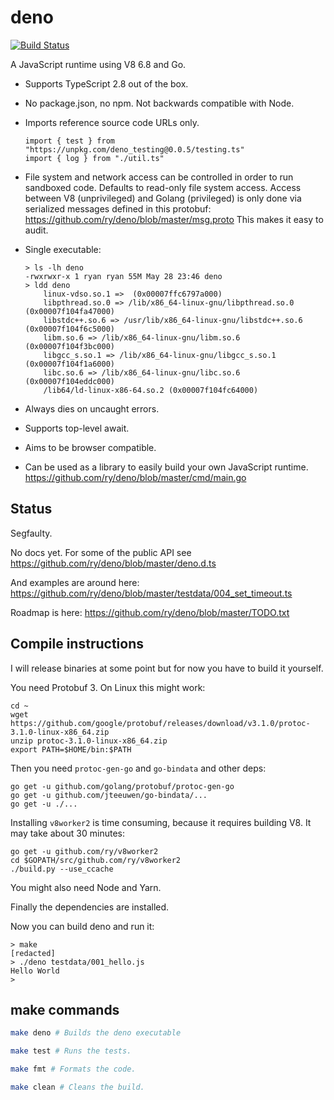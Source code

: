 # deno

[![Build Status](https://travis-ci.com/propelml/deno.svg?token=eWz4oGVxypBGsz78gdKp&branch=master)](https://travis-ci.com/propelml/deno)

A JavaScript runtime using V8 6.8 and Go.

* Supports TypeScript 2.8 out of the box.

* No package.json, no npm. Not backwards compatible with Node.

* Imports reference source code URLs only.
	```
  import { test } from "https://unpkg.com/deno_testing@0.0.5/testing.ts"
  import { log } from "./util.ts"
	```

* File system and network access can be controlled in order to run sandboxed
  code. Defaults to read-only file system access. Access between V8
  (unprivileged) and Golang (privileged) is only done via serialized messages
  defined in this protobuf: https://github.com/ry/deno/blob/master/msg.proto
  This makes it easy to audit.

* Single executable:
	```
	> ls -lh deno
	-rwxrwxr-x 1 ryan ryan 55M May 28 23:46 deno
	> ldd deno
		linux-vdso.so.1 =>  (0x00007ffc6797a000)
		libpthread.so.0 => /lib/x86_64-linux-gnu/libpthread.so.0 (0x00007f104fa47000)
		libstdc++.so.6 => /usr/lib/x86_64-linux-gnu/libstdc++.so.6 (0x00007f104f6c5000)
		libm.so.6 => /lib/x86_64-linux-gnu/libm.so.6 (0x00007f104f3bc000)
		libgcc_s.so.1 => /lib/x86_64-linux-gnu/libgcc_s.so.1 (0x00007f104f1a6000)
		libc.so.6 => /lib/x86_64-linux-gnu/libc.so.6 (0x00007f104eddc000)
		/lib64/ld-linux-x86-64.so.2 (0x00007f104fc64000)
	```

* Always dies on uncaught errors.

* Supports top-level await.

* Aims to be browser compatible.

* Can be used as a library to easily build your own JavaScript runtime.
	https://github.com/ry/deno/blob/master/cmd/main.go


## Status

Segfaulty.

No docs yet. For some of the public API see
https://github.com/ry/deno/blob/master/deno.d.ts

And examples are around here:
https://github.com/ry/deno/blob/master/testdata/004_set_timeout.ts

Roadmap is here: https://github.com/ry/deno/blob/master/TODO.txt


## Compile instructions

I will release binaries at some point but for now you have to build it
yourself.

You need Protobuf 3. On Linux this might work:
```
cd ~
wget https://github.com/google/protobuf/releases/download/v3.1.0/protoc-3.1.0-linux-x86_64.zip
unzip protoc-3.1.0-linux-x86_64.zip
export PATH=$HOME/bin:$PATH
```

Then you need `protoc-gen-go` and `go-bindata` and other deps:
```
go get -u github.com/golang/protobuf/protoc-gen-go
go get -u github.com/jteeuwen/go-bindata/...
go get -u ./...
```

Installing `v8worker2` is time consuming, because it requires building V8. It
may take about 30 minutes:
```
go get -u github.com/ry/v8worker2
cd $GOPATH/src/github.com/ry/v8worker2
./build.py --use_ccache
```

You might also need Node and Yarn.

Finally the dependencies are installed.

Now you can build deno and run it:
```
> make
[redacted]
> ./deno testdata/001_hello.js
Hello World
>
```

## make commands

```bash
make deno # Builds the deno executable

make test # Runs the tests.

make fmt # Formats the code.

make clean # Cleans the build.
```

